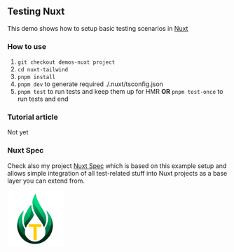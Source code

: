 ## Testing Nuxt
This demo shows how to setup basic testing scenarios in [Nuxt](https://nuxt.com/)

### How to use
1. `git checkout demos-nuxt project`
2. `cd nuxt-tailwind`
3. `pnpm install`
4. `pnpm dev` to generate required ./.nuxt/tsconfig.json
5. `pnpm test` to run tests and keep them up for HMR **OR** `pnpm test-once` to run tests and end

### Tutorial article
Not yet

### Nuxt Spec
Check also my project [Nuxt Spec](https://github.com/AloisSeckar/nuxt-spec) which is based on this example setup and allows simple integration of all test-related stuff into Nuxt projects as a base layer you can extend from.

![Nuxt Spec](https://github.com/AloisSeckar/nuxt-spec/blob/main/public/nuxt-spec.png)
